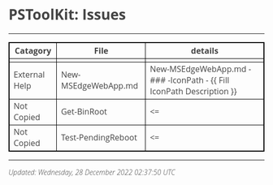 ﻿<style>
table {
    border-collapse: collapse;
}
table, th, td {
   border: 1px solid black;
}
blockquote {
    border-left: solid blue;
    padding-left: 10px;
}
@import url(http://fonts.googleapis.com/css?family=Open+Sans:300italic,300);
body {
  color: #444;
  font-family: 'Open Sans', Helvetica, sans-serif;
  font-weight: 300;
}
</style>
# PSToolKit: Issues

---

| Catagory      | File                | details                                                               |
| ------------- | ------------------- | --------------------------------------------------------------------- |
|               |                     |                                                                       |
| External Help | New-MSEdgeWebApp.md | New-MSEdgeWebApp.md - ### -IconPath - {{ Fill IconPath Description }} |
| Not Copied    | Get-BinRoot         | <=                                                                    |
| Not Copied    | Test-PendingReboot  | <=                                                                    |

---

*Updated: Wednesday, 28 December 2022 02:37:50 UTC*
